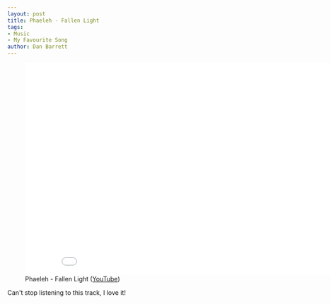 ```yaml
---
layout: post
title: Phaeleh - Fallen Light
tags:
- Music
- My Favourite Song
author: Dan Barrett
---
```


<figure class="text-align-center"><div class="video"><iframe width="853" height="480" src="//www.youtube.com/embed/RbQtl7NPi7I?rel=0" frameborder="0" allowfullscreen></iframe></div><figcaption>Phaeleh - Fallen Light (<a href="http://youtu.be/RbQtl7NPi7I">YouTube</a>)</figure>

Can't stop listening to this track, I love it!